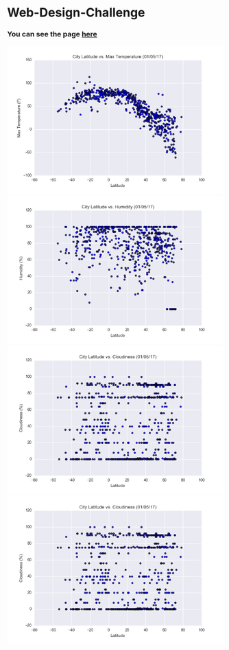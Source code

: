 # Web-Design-Challenge

### You can see the page [here](href="https://veraroberto.github.io/Web-Design-Challenge/index.html")

<img src="Resources/assets/images/Fig1.png" alt="Max Temp">

<img src="Resources/assets/images/Fig2.png" alt="Humidity">

<img src="Resources/assets/images/Fig3.png" alt="Cloudiness">

<img src="Resources/assets/images/Fig3.png" alt="Wind Speed">
